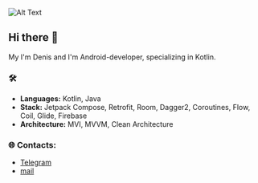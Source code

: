 ![Alt Text](https://imgflip.com/gif/98ws7d)
## Hi there 👋

My I'm Denis and I'm Android-developer, specializing in Kotlin.

### 🛠
- **Languages:** Kotlin, Java
- **Stack:** Jetpack Compose, Retrofit, Room, Dagger2, Coroutines, Flow, Coil, Glide, Firebase
- **Architecture:** MVI, MVVM, Clean Architecture

### 🌐 Contacts:
- [Telegram](https://t.me/nedmah_9)
- [mail](9hamden@gmail.com)

